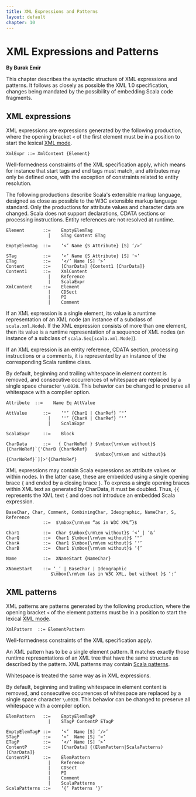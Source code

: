 ```yaml
---
title: XML Expressions and Patterns
layout: default
chapter: 10
---
```


# XML Expressions and Patterns

__By Burak Emir__

This chapter describes the syntactic structure of XML expressions and patterns.
It follows as closely as possible the XML 1.0 specification,
changes being mandated by the possibility of embedding Scala code fragments.

## XML expressions

XML expressions are expressions generated by the following production, where the 
opening bracket `<` of the first element must be in a position to start the lexical
[XML mode](03-lexical-syntax.html#xml-mode).

```ebnf
XmlExpr ::= XmlContent {Element}
```

Well-formedness constraints of the XML specification apply, which
means for instance that start tags and end tags must match, and
attributes may only be defined once, with the exception of constraints
related to entity resolution.

The following productions describe Scala's extensible markup language,
designed as close as possible to the W3C extensible markup language
standard. Only the productions for attribute values and character data are changed. 
Scala does not support declarations, CDATA sections or processing instructions.
Entity references are not resolved at runtime.

```ebnf
Element       ::=    EmptyElemTag
                |    STag Content ETag                                       

EmptyElemTag  ::=    ‘<’ Name {S Attribute} [S] ‘/>’                         

STag          ::=    ‘<’ Name {S Attribute} [S] ‘>’                          
ETag          ::=    ‘</’ Name [S] ‘>’                                        
Content       ::=    [CharData] {Content1 [CharData]}
Content1      ::=    XmlContent
                |    Reference
                |    ScalaExpr
XmlContent    ::=    Element
                |    CDSect
                |    PI
                |    Comment
```

If an XML expression is a single element, its value is a runtime
representation of an XML node (an instance of a subclass of 
`scala.xml.Node`). If the XML expression consists of more
than one element, then its value is a runtime representation of a
sequence of XML nodes (an instance of a subclass of 
`scala.Seq[scala.xml.Node]`).

If an XML expression is an entity reference, CDATA section, processing 
instructions or a comments, it is represented by an instance of the 
corresponding Scala runtime class.

By default, beginning and trailing whitespace in element content is removed, 
and consecutive occurrences of whitespace are replaced by a single space
character `\u0020`. This behavior can be changed to preserve all whitespace
with a compiler option.

```ebnf
Attribute  ::=    Name Eq AttValue                                    

AttValue      ::=    ‘"’ {CharQ | CharRef} ‘"’
                |    ‘'’ {CharA | CharRef} ‘'’
                |    ScalaExpr

ScalaExpr     ::=    Block

CharData      ::=   { CharNoRef } $\mbox{\rm\em without}$ {CharNoRef}`{'CharB {CharNoRef} 
                                  $\mbox{\rm\em and without}$ {CharNoRef}`]]>'{CharNoRef}
```

<!-- {% raw  %} stupid liquid borks on the double brace below; brace yourself, liquid! -->
XML expressions may contain Scala expressions as attribute values or
within nodes. In the latter case, these are embedded using a single opening 
brace `{` and ended by a closing brace `}`. To express a single opening braces
within XML text as generated by CharData, it must be doubled.
Thus, `{{` represents the XML text `{` and does not introduce an embedded Scala expression.
<!-- {% endraw %} -->

```ebnf
BaseChar, Char, Comment, CombiningChar, Ideographic, NameChar, S, Reference
              ::=  $\mbox{\rm\em “as in W3C XML”}$

Char1         ::=  Char $\mbox{\rm\em without}$ ‘<’ | ‘&’
CharQ         ::=  Char1 $\mbox{\rm\em without}$ ‘"’
CharA         ::=  Char1 $\mbox{\rm\em without}$ ‘'’
CharB         ::=  Char1 $\mbox{\rm\em without}$ ‘{’

Name          ::=  XNameStart {NameChar}

XNameStart    ::= ‘_’ | BaseChar | Ideographic 
                 $\mbox{\rm\em (as in W3C XML, but without }$ ‘:’
```

## XML patterns

XML patterns are patterns generated by the following production, where
the opening bracket `<` of the element patterns must be in a position
to start the lexical [XML mode](03-lexical-syntax.html#xml-mode).

```ebnf
XmlPattern  ::= ElementPattern 
```

Well-formedness constraints of the XML specification apply.

An XML pattern has to be a single element pattern. It
matches exactly those runtime
representations of an XML tree
that have the same structure as described by the pattern.
XML patterns may contain [Scala patterns](10-pattern-matching.html#pattern-matching-expressions).

Whitespace is treated the same way as in XML expressions.

By default, beginning and trailing whitespace in element content is removed, 
and consecutive occurrences of whitespace are replaced by a single space
character `\u0020`. This behavior can be changed to preserve all whitespace
with a compiler option.

```ebnf
ElemPattern   ::=    EmptyElemTagP
                |    STagP ContentP ETagP                                    

EmptyElemTagP ::=    ‘<’  Name [S] ‘/>’
STagP         ::=    ‘<’  Name [S] ‘>’                          
ETagP         ::=    ‘</’ Name [S] ‘>’                                        
ContentP      ::=    [CharData] {(ElemPattern|ScalaPatterns) [CharData]}
ContentP1     ::=    ElemPattern
                |    Reference
                |    CDSect
                |    PI
                |    Comment
                |    ScalaPatterns
ScalaPatterns ::=    ‘{’ Patterns ‘}’
```

